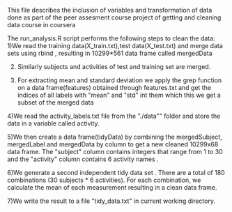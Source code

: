 This file describes the inclusion of variables and transformation of data done as part of the peer assesment course project of getting and cleaning data course 
in coursera

The run_analysis.R script performs the following steps to clean the data:
1)We read the training data(X_train.txt),test data(X_test.txt) and merge data sets using rbind , resulting in 10299*561 data frame called mergedData

2) Similarly subjects and activities of test and training set are merged.

3) For  extracting mean and standard deviation  we apply the grep function on a data frame(features) obtained through features.txt and get the indices of all labels with "mean" and "std" int them which this we get a subset of the merged data 

4)We read the activity_labels.txt file from the "./data"" folder and store the data in a variable called activity.

5)We then create a data frame(tidyData) by combining the mergedSubject, mergedLabel and mergedData by column to get a new cleaned 10299x68 data frame. The "subject" column contains integers that range from 1 to 30 and the "activity" column contains 6 activity names .

6)We generate a second independent tidy data set . There are a total of 180 combinations (30 subjects * 6 activities). For each combination, we calculate the mean of each measurement resulting in a clean data frame. 

7)We write the result to a file "tidy_data.txt"  in current working directory.
